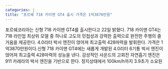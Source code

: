 ```yaml
---
categories: j
title: "포르쉐 718 카이맨 GT4 출시 가격은 1억3870만원"
---
```

포르쉐코리아는 신형 718 카이맨 GT4를 출시한다고 22일 밝혔다. 718 카이맨 GT4는 718 라인업 최상위 모델 중 하나로 고도의 민첩성과 강력한 출력으로 완전한 주행의 즐거움을 제공한다. 4.0리터 박서 엔진이 얹어져 최고출력 428마력을 발휘한다. 가격은 1억3870만원이다.신형 718 카이맨 GT4에는 새롭게 개발된 4.0리터 6기통 박서 엔진이 얹어져 최고출력 428마력의 성능을 낸다. 감성적인 사운드의 고회전 자연흡기 엔진은 911 카레라의 박서 엔진을 기반으로 한다. 정지상태에서 100km/h까지 3.9초가 소요된